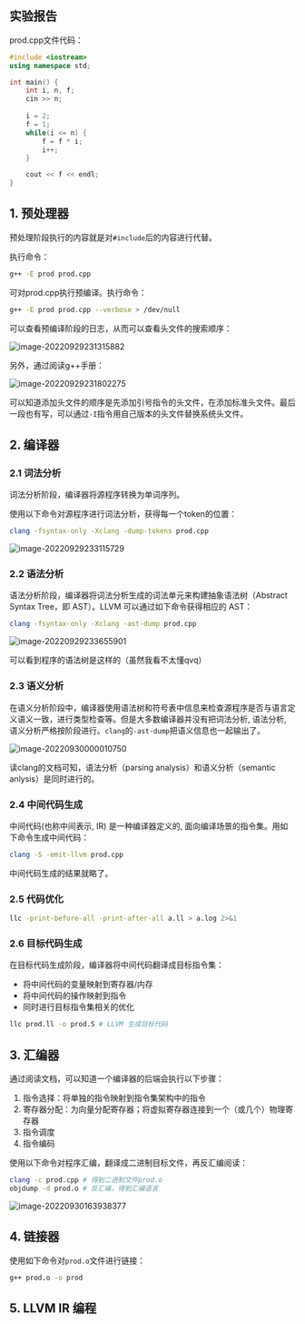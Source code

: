 ## 实验报告

prod.cpp文件代码：

```cpp
#include <iostream>
using namespace std;

int main() {
	int i, n, f;
	cin >> n;
	
	i = 2;
	f = 1;
	while(i <= n) {
		f = f * i;
		i++;
	}	

	cout << f << endl;
}
```

## 1. 预处理器

预处理阶段执行的内容就是对`#include`后的内容进行代替。

执行命令：

```bash
g++ -E prod prod.cpp
```

可对prod.cpp执行预编译。执行命令：

```bash
g++ -E prod prod.cpp --verbose > /dev/null
```

可以查看预编译阶段的日志，从而可以查看头文件的搜索顺序：

![image-20220929231315882](/home/wanghao/.config/Typora/typora-user-images/image-20220929231315882.png)

另外，通过阅读g++手册：

![image-20220929231802275](/home/wanghao/.config/Typora/typora-user-images/image-20220929231802275.png)

可以知道添加头文件的顺序是先添加引号指令的头文件，在添加标准头文件。最后一段也有写，可以通过`-I`指令用自己版本的头文件替换系统头文件。

## 2. 编译器

### 2.1 词法分析

词法分析阶段，编译器将源程序转换为单词序列。

使用以下命令对源程序进行词法分析，获得每一个token的位置：

```bash
clang -fsyntax-only -Xclang -dump-tokens prod.cpp
```

![image-20220929233115729](/home/wanghao/.config/Typora/typora-user-images/image-20220929233115729.png)

### 2.2 语法分析

语法分析阶段，编译器将词法分析生成的词法单元来构建抽象语法树（Abstract Syntax Tree，即 AST）。LLVM 可以通过如下命令获得相应的 AST：

```bash
clang -fsyntax-only -Xclang -ast-dump prod.cpp
```

![image-20220929233655901](/home/wanghao/.config/Typora/typora-user-images/image-20220929233655901.png)

可以看到程序的语法树是这样的（虽然我看不太懂qvq）

### 2.3 语义分析

在语义分析阶段中，编译器使用语法树和符号表中信息来检查源程序是否与语言定义语义一致，进行类型检查等。但是大多数编译器并没有把词法分析, 语法分析, 语义分析严格按阶段进行。`clang`的`-ast-dump`把语义信息也一起输出了。

![image-20220930000010750](/home/wanghao/.config/Typora/typora-user-images/image-20220930000010750.png)

读clang的文档可知，语法分析（parsing analysis）和语义分析（semantic anlysis）是同时进行的。

### 2.4 中间代码生成

中间代码(也称中间表示, IR) 是一种编译器定义的, 面向编译场景的指令集。用如下命令生成中间代码：

```bash
clang -S -emit-llvm prod.cpp
```

中间代码生成的结果就略了。

### 2.5 代码优化

```bash
llc -print-before-all -print-after-all a.ll > a.log 2>&1
```

### 2.6 目标代码生成

在目标代码生成阶段，编译器将中间代码翻译成目标指令集：

- 将中间代码的变量映射到寄存器/内存
- 将中间代码的操作映射到指令
- 同时进行目标指令集相关的优化

```bash
llc prod.ll -o prod.S # LLVM 生成目标代码
```

## 3. 汇编器

通过阅读文档，可以知道一个编译器的后端会执行以下步骤：

1. 指令选择：将单独的指令映射到指令集架构中的指令
2. 寄存器分配：为向量分配寄存器；将虚拟寄存器连接到一个（或几个）物理寄存器
3. 指令调度
4. 指令编码

使用以下命令对程序汇编，翻译成二进制目标文件，再反汇编阅读：

```bash
clang -c prod.cpp # 得到二进制文件prod.o
objdump -d prod.o # 反汇编，得到汇编语言
```

![image-20220930163938377](/home/wanghao/.config/Typora/typora-user-images/image-20220930163938377.png)

## 4. 链接器

使用如下命令对`prod.o`文件进行链接：

```bash
g++ prod.o -o prod
```

## 5. LLVM IR 编程

